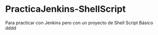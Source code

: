 # PracticaJenkins-ShellScript
Para practicar con Jenkins pero con un proyecto de Shell Script Básico
dddd
